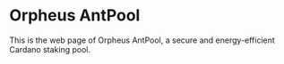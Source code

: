 # Orpheus AntPool

This is the web page of Orpheus AntPool, a secure and energy-efficient Cardano staking pool.